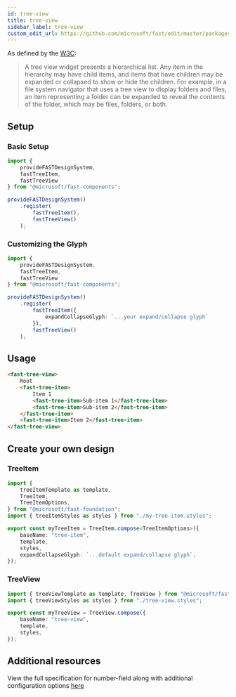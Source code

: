```yaml
---
id: tree-view
title: tree-view
sidebar_label: tree-view
custom_edit_url: https://github.com/microsoft/fast/edit/master/packages/web-components/fast-foundation/src/tree-view/README.md
---
```


As defined by the [W3C](https://w3c.github.io/aria/#tree):

> A tree view widget presents a hierarchical list. Any item in the hierarchy may have child items, and items that have children may be expanded or collapsed to show or hide the children. For example, in a file system navigator that uses a tree view to display folders and files, an item representing a folder can be expanded to reveal the contents of the folder, which may be files, folders, or both.

## Setup

### Basic Setup

```ts
import {
    provideFASTDesignSystem,
    fastTreeItem,
    fastTreeView
} from "@microsoft/fast-components";

provideFASTDesignSystem()
    .register(
        fastTreeItem(),
        fastTreeView()
    );
```

### Customizing the Glyph

```ts
import {
    provideFASTDesignSystem,
    fastTreeItem,
    fastTreeView
} from "@microsoft/fast-components";

provideFASTDesignSystem()
    .register(
        fastTreeItem({
            expandCollapseGlyph: `...your expand/collapse glyph`
        }),
        fastTreeView()
    );
```

## Usage

```html live
<fast-tree-view>
    Root
    <fast-tree-item>
        Item 1
        <fast-tree-item>Sub-item 1</fast-tree-item>
        <fast-tree-item>Sub-item 2</fast-tree-item>
    </fast-tree-item>
    <fast-tree-item>Item 2</fast-tree-item>
</fast-tree-view>
```

## Create your own design

### TreeItem

```ts
import {
    treeItemTemplate as template,
    TreeItem,
    TreeItemOptions,
} from "@microsoft/fast-foundation";
import { treeItemStyles as styles } from "./my-tree-item.styles";

export const myTreeItem = TreeItem.compose<TreeItemOptions>({
    baseName: "tree-item",
    template,
    styles,
    expandCollapseGlyph: `...default expand/collapse glyph`,
});
```

### TreeView

```ts
import { treeViewTemplate as template, TreeView } from "@microsoft/fast-foundation";
import { treeViewStyles as styles } from "./tree-view.styles";

export const myTreeView = TreeView.compose({
    baseName: "tree-view",
    template,
    styles,
});
```

## Additional resources

View the full specification for number-field along with additional configuration options [here](https://github.com/microsoft/fast/blob/master/packages/web-components/fast-foundation/src/tree-view/tree-view.spec.md)